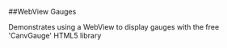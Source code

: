 ##WebView Gauges

Demonstrates using a WebView to display gauges with the free 'CanvGauge' HTML5 library
